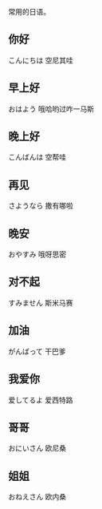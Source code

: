 常用的日语。

## 你好

こんにちは  空尼其哇

## 早上好

おはよう 哦哈哟过咋一马斯

## 晚上好

こんばんは 空帮哇

## 再见

さようなら 撒有哪啦

## 晚安

おやすみ  哦呀思密

## 对不起

すみません 斯米马赛

## 加油

がんばって 干巴爹

## 我爱你

爱してるよ 爱西特路

## 哥哥

おにいさん 欧尼桑

## 姐姐

おねえさん 欧内桑
